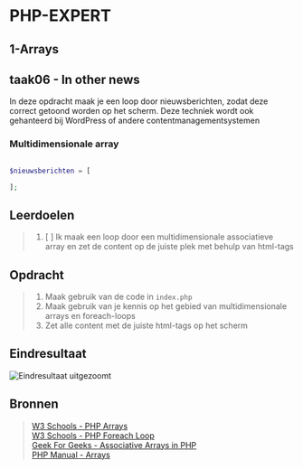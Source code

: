 # PHP-EXPERT

## 1-Arrays

## taak06 - In other news

In deze opdracht maak je een loop door nieuwsberichten, zodat deze correct getoond worden op het scherm. Deze techniek wordt ook gehanteerd bij WordPress of andere contentmanagementsystemen

### Multidimensionale array

```php

$nieuwsberichten = [

];
```

## Leerdoelen

> 1. [ ] Ik maak een loop door een multidimensionale associatieve array en zet de content op de juiste plek met behulp van html-tags

## Opdracht

> 1. Maak gebruik van de code in `index.php`
> 2. Maak gebruik van je kennis op het gebied van multidimensionale arrays en foreach-loops
> 3. Zet alle content met de juiste html-tags op het scherm

## Eindresultaat

![Eindresultaat uitgezoomt](/PHP-EXPERT/1-Arrays/taak07/images/resultaat.png)

## Bronnen

> [W3 Schools - PHP Arrays](https://www.w3schools.com/php/php_arrays_associative.asp)  
> [W3 Schools - PHP Foreach Loop](https://www.w3schools.in/php/looping/foreach/)  
> [Geek For Geeks - Associative Arrays in PHP](https://www.geeksforgeeks.org/associative-arrays-in-php/)  
> [PHP Manual - Arrays](https://www.php.net/manual/en/language.types.array.php)
